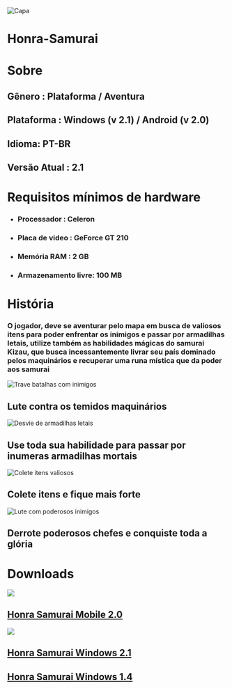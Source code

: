 ![Capa](https://user-images.githubusercontent.com/79441853/162585738-a4c53afb-d8bd-44af-8d55-f8eb54e1e439.jpg)

<h1>Honra-Samurai</h1>

# Sobre

<h2>Gênero : Plataforma / Aventura</h2>
<h2>Plataforma : Windows (v 2.1) / Android (v 2.0)</h2>
<h2>Idioma: PT-BR</h2>
<h2>Versão Atual : 2.1</h2>
  
# Requisitos mínimos de hardware
  
<ul>
  <li><h3>Processador : Celeron</h3></li>
  <li><h3>Placa de video : GeForce GT 210</h3></li>
  <li><h3>Memória RAM : 2 GB</h3></li>
  <li><h3>Armazenamento livre: 100 MB</h3></li>
</ul>

# História

<h3>O jogador, deve se aventurar pelo mapa em busca de valiosos itens para poder enfrentar os inimigos e passar por armadilhas letais, utilize também as habilidades mágicas do samurai Kizau, que busca incessantemente livrar seu país dominado pelos maquinários e recuperar uma runa mística que da poder aos samurai</h3>

![Trave batalhas com inimigos](https://user-images.githubusercontent.com/79441853/162585764-66abd6e3-7cd1-4fe8-baac-beccacf91ca8.jpg)
<h2>Lute contra os temidos maquinários</h2>

![Desvie de armadilhas letais](https://user-images.githubusercontent.com/79441853/162585816-82f4e001-13d1-4fc2-9a23-04960cedff8d.jpg)
<h2>Use toda sua habilidade para passar por inumeras armadilhas mortais</h2>

![Colete itens valiosos](https://user-images.githubusercontent.com/79441853/162585962-97350b17-9065-402d-bca4-a12c1b93b5af.jpg)
<h2>Colete itens e fique mais forte</h2>

![Lute com poderosos inimigos](https://user-images.githubusercontent.com/79441853/162585993-e63e80cd-791b-4e4a-95cc-8949e6ac80af.jpg)
<h2>Derrote poderosos chefes e conquiste toda a glória</h2>

# Downloads
![](https://img.shields.io/badge/Android-3DDC84?style=for-the-badge&logo=android&logoColor=white)

<h2><a href="https://docs.google.com/uc?export=download&id=1wugKPOV2LcAXb7R7N7E4VNfDFH70OteN">Honra Samurai Mobile 2.0</a></h2>

![](https://img.shields.io/badge/Windows-0078D6?style=for-the-badge&logo=windows&logoColor=white)

<h2><a href="https://drive.google.com/file/d/1ytyO8YzKMoe0n7PWrjFpmiypQ9EqdU9V/view?usp=sharing">Honra Samurai Windows 2.1</a></h2>
  
<h2><a href="https://drive.google.com/file/d/14KH36o_ChYohH0Wr1-54fKr0fO3u3wkL/view?usp=sharing">Honra Samurai Windows 1.4</a></h2>
